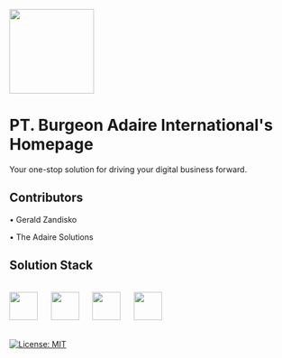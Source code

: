 <p align: center;>
<img src="https://resources.burgeonadaire.com/Logo+Text.png" style="height: 150px; width: auto;" />
</p>

# PT. Burgeon Adaire International's Homepage

Your one-stop solution for driving your digital business forward.

## Contributors

• Gerald Zandisko

• The Adaire Solutions

## Solution Stack

<br />

<div>
<img src="https://upload.wikimedia.org/wikipedia/commons/a/a7/React-icon.svg" style="height: 50px;" />&nbsp;&nbsp;&nbsp;&nbsp;&nbsp;
<img src="https://raw.githubusercontent.com/webpack/media/master/logo/icon.svg" style="height: 50px;" />&nbsp;&nbsp;&nbsp;&nbsp;&nbsp;
<img src="https://upload.wikimedia.org/wikipedia/commons/9/93/Amazon_Web_Services_Logo.svg" style="height: 50px;" />&nbsp;&nbsp;&nbsp;&nbsp;&nbsp;
<img src="https://upload.wikimedia.org/wikipedia/commons/9/93/MongoDB_Logo.svg" style="height: 50px; margin-right: 30px;" />&nbsp;&nbsp;&nbsp;&nbsp;&nbsp;
</div>

<br />

[![License: MIT](https://img.shields.io/badge/License-MIT-yellow.svg)](https://opensource.org/licenses/MIT)
